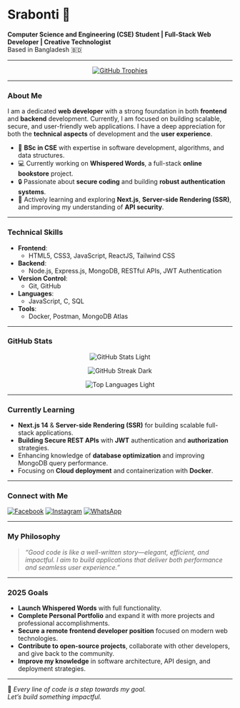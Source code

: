 # Srabonti 👑  
**Computer Science and Engineering (CSE) Student | Full-Stack Web Developer | Creative Technologist**  
Based in Bangladesh 🇧🇩

---

<p align="center">
  <a href="https://github.com/srabontitalukdar03">
    <img src="https://github-profile-trophy.vercel.app/?username=srabontitalukdar03&theme=onedark&no-frame=true&row=1" alt="GitHub Trophies" />
  </a>
</p>

---

### About Me

I am a dedicated **web developer** with a strong foundation in both **frontend** and **backend** development. Currently, I am focused on building scalable, secure, and user-friendly web applications. I have a deep appreciation for both the **technical aspects** of development and the **user experience**.

- 🧠 **BSc in CSE** with expertise in software development, algorithms, and data structures.
- 💻 Currently working on **Whispered Words**, a full-stack **online bookstore** project.
- 🔒 Passionate about **secure coding** and building **robust authentication systems**.
- 🌱 Actively learning and exploring **Next.js**, **Server-side Rendering (SSR)**, and improving my understanding of **API security**.

---

### Technical Skills

- **Frontend**:  
  - HTML5, CSS3, JavaScript, ReactJS, Tailwind CSS
- **Backend**:  
  - Node.js, Express.js, MongoDB, RESTful APIs, JWT Authentication
- **Version Control**:  
  - Git, GitHub
- **Languages**:  
  - JavaScript, C, SQL
- **Tools**:  
  - Docker, Postman, MongoDB Atlas

---

### GitHub Stats

<p align="center">
  <img src="https://github-readme-stats.vercel.app/api?username=srabonti03&show_icons=true&theme=default&locale=en" alt="GitHub Stats Light" />
</p>

<p align="center">
  <img src="https://github-readme-streak-stats.herokuapp.com/?user=srabonti03&theme=dark" alt="GitHub Streak Dark" />
</p>

<p align="center">
  <img src="https://github-readme-stats.vercel.app/api/top-langs?username=srabonti03&layout=compact&theme=default&locale=en" alt="Top Languages Light" />
</p>

---

### Currently Learning

- **Next.js 14** & **Server-side Rendering (SSR)** for building scalable full-stack applications.
- **Building Secure REST APIs** with **JWT** authentication and **authorization** strategies.
- Enhancing knowledge of **database optimization** and improving MongoDB query performance.
- Focusing on **Cloud deployment** and containerization with **Docker**.

---

### Connect with Me

<p align="left">
  <a href="https://facebook.com/srabonti.talukdar03" target="_blank"><img src="https://img.icons8.com/color/48/facebook.png" alt="Facebook"/></a>
  <a href="https://instagram.com/srabonti_talukdar03" target="_blank"><img src="https://img.icons8.com/color/48/instagram-new.png" alt="Instagram"/></a>
  <a href="https://wa.me/8801724394274" target="_blank"><img src="https://img.icons8.com/color/48/whatsapp.png" alt="WhatsApp"/></a>
</p>

---

### My Philosophy

> *“Good code is like a well-written story—elegant, efficient, and impactful. I aim to build applications that deliver both performance and seamless user experience.”*

---

### 2025 Goals

- **Launch Whispered Words** with full functionality.
- **Complete Personal Portfolio** and expand it with more projects and professional accomplishments.
- **Secure a remote frontend developer position** focused on modern web technologies.
- **Contribute to open-source projects**, collaborate with other developers, and give back to the community.
- **Improve my knowledge** in software architecture, API design, and deployment strategies.

---

🖤 *Every line of code is a step towards my goal.*  
*Let’s build something impactful.*  
